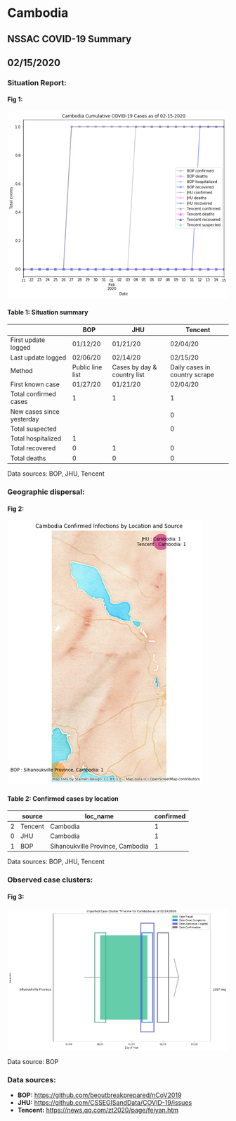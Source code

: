 # Cambodia
## NSSAC COVID-19 Summary
## 02/15/2020



 ### Situation Report:
#### Fig 1:
![Cambodia cases](../merged_histories/Cambodia_merged_histories.png)

#### Table 1: Situation summary
|                           | BOP              | JHU                         | Tencent                       |
|---------------------------|------------------|-----------------------------|-------------------------------|
| First update logged       | 01/12/20         | 01/21/20                    | 02/04/20                      |
| Last update logged        | 02/06/20         | 02/14/20                    | 02/15/20                      |
| Method                    | Public line list | Cases by day & country list | Daily cases in country scrape |
| First known case          | 01/27/20         | 01/21/20                    | 02/04/20                      |
| Total confirmed cases     | 1                | 1                           | 1                             |
| New cases since yesterday |                  |                             | 0                             |
| Total suspected           |                  |                             | 0                             |
| Total hospitalized        | 1                |                             |                               |
| Total recovered           | 0                | 1                           | 0                             |
| Total deaths              | 0                | 0                           | 0                             |
Data sources: BOP, JHU, Tencent


### Geographic dispersal:
#### Fig 2:
![Cambodia mapped](../case_locs/Cambodia_case_locs.png)

#### Table 2: Confirmed cases by location
|    | source   | loc_name                         |   confirmed |
|----|----------|----------------------------------|-------------|
|  2 | Tencent  | Cambodia                         |           1 |
|  0 | JHU      | Cambodia                         |           1 |
|  1 | BOP      | Sihanoukville Province, Cambodia |           1 |

Data sources: BOP, JHU, Tencent


### Observed case clusters:
#### Fig 3:
![Cambodia cases](../cluster_analysis/Cambodia_imported_cases.png)



Data source: BOP


### Data sources:
* **BOP:** https://github.com/beoutbreakprepared/nCoV2019
* **JHU:** https://github.com/CSSEGISandData/COVID-19/issues
* **Tencent:** https://news.qq.com/zt2020/page/feiyan.htm